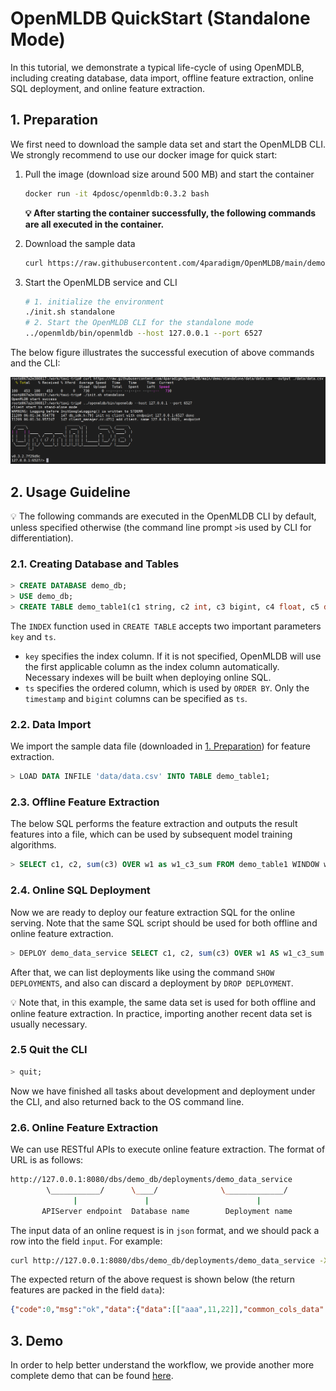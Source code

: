 # OpenMLDB QuickStart (Standalone Mode)

In this tutorial, we demonstrate a typical life-cycle of using OpenMDLB, including creating database, data import, offline feature extraction, online SQL deployment, and online feature extraction.

## 1. Preparation

We first need to download the sample data set and start the OpenMLDB CLI. We strongly recommend to use our docker image for quick start:

1. Pull the image (download size around 500 MB) and start the container 

   ```bash
   docker run -it 4pdosc/openmldb:0.3.2 bash
   ```

   **:bulb: After starting the container successfully, the following commands are all executed in the container.**

2. Download the sample data

   ```bash
   curl https://raw.githubusercontent.com/4paradigm/OpenMLDB/main/demo/standalone/data/data.csv --output ./data/data.csv
   ```

3. Start the OpenMLDB service and CLI

   ```bash
   # 1. initialize the environment
   ./init.sh standalone
   # 2. Start the OpenMLDB CLI for the standalone mode
   ../openmldb/bin/openmldb --host 127.0.0.1 --port 6527
   ```

The below figure illustrates the successful execution of above commands and the CLI:

![image-20211209133608276](../../images/cli.png)

## 2. Usage Guideline
:bulb: The following commands are executed in the OpenMLDB CLI by default, unless specified otherwise (the command line prompt `>`is used by CLI for differentiation).

### 2.1. Creating Database and Tables
```sql
> CREATE DATABASE demo_db;
> USE demo_db;
> CREATE TABLE demo_table1(c1 string, c2 int, c3 bigint, c4 float, c5 double, c6 timestamp, c7 date, INDEX(key=c1, ts=c6));
```
The `INDEX` function used in `CREATE TABLE` accepts two important parameters `key` and `ts`. 

- `key` specifies the index column. If it is not specified, OpenMLDB will use the first applicable column as the index column automatically. Necessary indexes will be built when deploying online SQL. 
- `ts` specifies the ordered column, which is used by `ORDER BY`. Only the `timestamp` and `bigint` columns can be specified as `ts`. 

### 2.2. Data Import
We import the sample data file (downloaded in [1. Preparation](#1-prepartition)) for feature extraction.
```sql
> LOAD DATA INFILE 'data/data.csv' INTO TABLE demo_table1;
```
### 2.3. Offline Feature Extraction

The below SQL performs the feature extraction and outputs the result features into a file, which can be used by subsequent model training algorithms.

```sql
> SELECT c1, c2, sum(c3) OVER w1 as w1_c3_sum FROM demo_table1 WINDOW w1 AS (PARTITION BY demo_table1.c1 ORDER BY demo_table1.c6 ROWS BETWEEN 2 PRECEDING AND CURRENT ROW) INTO OUTFILE '/tmp/feature.csv';
```
### 2.4. Online SQL Deployment

Now we are ready to deploy our feature extraction SQL for the online serving. Note that the same SQL script should be used for both offline and online feature extraction.

```sql
> DEPLOY demo_data_service SELECT c1, c2, sum(c3) OVER w1 AS w1_c3_sum FROM demo_table1 WINDOW w1 AS (PARTITION BY demo_table1.c1 ORDER BY demo_table1.c6 ROWS BETWEEN 2 PRECEDING AND CURRENT ROW);
```
After that, we can list deployments like using the command `SHOW DEPLOYMENTS`, and also can discard a deployment by `DROP DEPLOYMENT`.

:bulb: Note that, in this example, the same data set is used for both offline and online feature extraction. In practice, importing another recent data set is usually necessary.

### 2.5 Quit the CLI

```sql
> quit;
```

Now we have finished all tasks about development and deployment under the CLI, and also returned back to the OS command line.

### 2.6. Online Feature Extraction

We can use RESTful APIs to execute online feature extraction. The format of URL is as follows:

```bash
http://127.0.0.1:8080/dbs/demo_db/deployments/demo_data_service
        \___________/      \____/              \_____________/
              |               |                        |
       APIServer endpoint  Database name        Deployment name
```
The input data of an online request is in `json` format, and we should pack a row into the field `input`.  For example:

```bash
curl http://127.0.0.1:8080/dbs/demo_db/deployments/demo_data_service -X POST -d'{"input": [["aaa", 11, 22, 1.2, 1.3, 1635247427000, "2021-05-20"]]}'
```
The expected return of the above request is shown below (the return features are packed in the field `data`):
```json
{"code":0,"msg":"ok","data":{"data":[["aaa",11,22]],"common_cols_data":[]}}
```

## 3. Demo

In order to help better understand the workflow, we provide another more complete demo that can be found [here](https://github.com/4paradigm/OpenMLDB/tree/main/demo).

